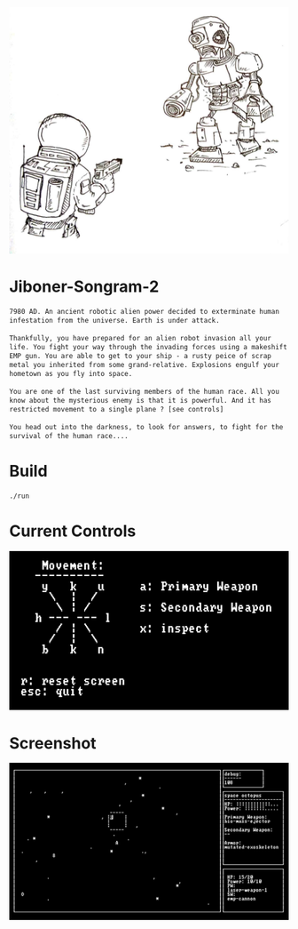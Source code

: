 ![aaa](https://github.com/bchatterjee99/jiboner-songram-2/blob/master/cover.jpg)

# Jiboner-Songram-2
```
7980 AD. An ancient robotic alien power decided to exterminate human infestation from the universe. Earth is under attack.

Thankfully, you have prepared for an alien robot invasion all your life. You fight your way through the invading forces using a makeshift EMP gun. You are able to get to your ship - a rusty peice of scrap metal you inherited from some grand-relative. Explosions engulf your hometown as you fly into space.

You are one of the last surviving members of the human race. All you know about the mysterious enemy is that it is powerful. And it has restricted movement to a single plane ? [see controls]

You head out into the darkness, to look for answers, to fight for the survival of the human race....
```

# Build
```
./run
```

# Current Controls
![aaa](https://github.com/bchatterjee99/jiboner-songram-2/blob/master/controls.png)


# Screenshot
![aaa](https://github.com/bchatterjee99/jiboner-songram-2/blob/master/screenshot-1.png)
